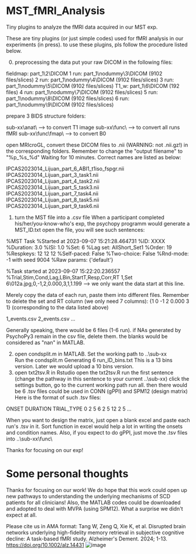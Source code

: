# MST_fMRI_Analysis
Tiny plugins to analyze the fMRI data acquired in our MST exp.

These are tiny plugins (or just simple codes) used for fMRI analysis in our experiments (in press).
to use these plugins, pls follow the procedure listed below.

0. preprocessing the data
   put your raw DICOM in the following files:
   
fieldmap: part_1\2\DICOM
1 run: part_1\nodummy\3\DICOM (9102 files/slices)
2 run: part_1\nodummy\4\DICOM (9102 files/slices)
3 run: part_1\nodummy\5\DICOM (9102 files/slices)
T1_w:  part_1\6\DICOM (192 files)
4 run: part_1\nodummy\7\DICOM (9102 files/slices)
5 run: part_1\nodummy\8\DICOM (9102 files/slices)
6 run: part_1\nodummy\9\DICOM (9102 files/slices)
  
   prepare 3 BIDS structure folders:
   
sub-xx\anat\         ——> to convert T1 image
sub-xx\func\         ——> to convert all runs fMRI
sub-xx\func\fmap\         ——> to convert B0
   
   open MRIcroGL, convert these DICOM files to .nii (WARNING: not .nii.gz!) in the corresponding folders. Remember to change the "output filename" to "%p_%s_%d"
   Waiting for 10 minutes. Correct names are listed as below:
   
IPCAS2023014_Lijuan_part_6_ABI1_t1iso_fspgr.nii
IPCAS2023014_Lijuan_part_3_task1.nii
IPCAS2023014_Lijuan_part_4_task2.nii
IPCAS2023014_Lijuan_part_5_task3.nii
IPCAS2023014_Lijuan_part_7_task4.nii
IPCAS2023014_Lijuan_part_8_task5.nii
IPCAS2023014_Lijuan_part_9_task6.nii
   
1. turn the MST file into a .csv file
   When a participant completed his/her/you-know-who's exp, the psychopy programm would generate a MST_ID.txt
   open the file, you will see such sentences:

%MST Task
%Started at 2023-09-07 15:21:28.464731
%ID: XXXX
%Duration: 3.0
%ISI: 1.0
%Set: 6
%Lag set: AllShort_Set1
%Order: 19
%Respkeys: 12 12 12
%Self-paced: False
%Two-choice: False
%Rnd-mode: -1 with seed 9004
%Raw params: {'default'}

%Task started at 2023-09-07 15:22:20.236557
%Trial,Stim,Cond,Lag,LBin,StartT,Resp,Corr,RT
1,Set 6\012a.jpg,0,-1,2,0.000,3,1,1.199          ——> we only want the data start at this line.

   Merely copy the data of each run, paste them into different files. Remember to delete the set and RT column (we only need 7 columns): {1	0	-1	2	0.000	3	1} (corresponding to the data listed above)

1_events.csv
2_events.csv
...

   Generally speaking, there would be 6 files (1-6 run). if NAs generated by PsychoPy3 remain in the csv file, delete them. the blanks would be considered as "nan" in MATLAB.

2. open condsplit.m in MATLAB.
   Set the working path to ..\sub-xx\
   Run the condsplit.m
   Generating 6 run_ID_bins.txt
   This is a 13 bins version. Later we would upload a 10 bins version.
3. open txt2tsv.R in Rstudio
   open the txt2tsv.R
   run the first sentence (change the pathway in this sentence to your current ..\sub-xx\)
   click the settings button, go to the current working path
   run all. then there would be 6 .tsv files could be used in CONN (gPPI) and SPM12 (design matrix)
   Here is the format of such .tsv files:

ONSET	DURATION	TRIAL_TYPE
0	2	5
6	2	5
12	2	5
...

  When you want to design the matrix, just open a blank excel and paste each run's .tsv in it. Sort function in excel would help a lot in writing the onsets and condition names.
  Also, if you expect to do gPPI, just move the .tsv files into ..\sub-xx\func\

Thanks for focusing on our exp!

# Some personal thoughts
Thanks for focusing on our work! We do hope that this work could open up new pathways to understanding the underlying mechanisms of SCD patients for all clinicians!
Also, the MATLAB codes could be downloaded and adopted to deal with MVPA (using SPM12). What a surprise we didn't expect at all.

Please cite us in AMA format:
Tang W, Zeng Q, Xie K, et al. Disrupted brain networks underlying high-fidelity memory retrieval in subjective cognitive decline: A task-based fMRI study. Alzheimer's Dement. 2024; 1-13. https://doi.org/10.1002/alz.14431
![image](https://github.com/user-attachments/assets/f60af9cc-e71a-4c69-8866-705c5424c1cb)
